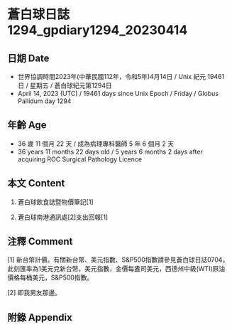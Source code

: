 [_metadata_:encoding]: - "utf-8"
[_metadata_:language]: - "zh-Hant-TW"
[_metadata_:fileformat]: - "markdown"
[_metadata_:MIME_type]: - "text/plain"
[_metadata_:markdown_version]: - "commonmark version 0.30"
[_metadata_:markdown_spec]: - "https://spec.commonmark.org/0.30/"

# 蒼白球日誌1294_gpdiary1294_20230414 #

## 日期 Date ##

* 世界協調時間2023年(中華民國112年，令和5年)4月14日 / Unix 紀元 19461 日 / 星期五 / 蒼白球紀元第1294日
* April 14, 2023 (UTC) / 19461 days since Unix Epoch / Friday / Globus Pallidum day 1294

## 年齡 Age ##

* 36 歲 11 個月 22 天 / 成為病理專科醫師 5 年 6 個月 2 天
* 36 years 11 months 22 days old / 5 years 6 months 2 days after acquiring ROC Surgical Pathology Licence

## 本文 Content ##

1. 蒼白球飲食誌暨物價筆記[1]

    
2. 蒼白球南港通訊處[2]支出回報[1]

    

## 注釋 Comment ##

[1] 新台幣計價。有關新台幣、美元指數、S&P500指數請參見蒼白球日誌0704。此刻匯率為1美元兌新台幣，美元指數，金價每盎司美元，西德州中級(WTI)原油價格每桶美元，S&P500指數。


[2] 即我男友那邊。



## 附錄 Appendix ##

